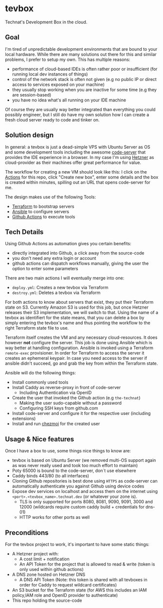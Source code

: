 # tevbox

Technat's Development Box in the cloud.

## Goal

I'm tired of unpredictable development environments that are bound to your local hardware. While there are many solutions out there for this and similar problems, I prefer to setup my own. This has multiple reasons:
- performance of cloud-based IDEs is often rather poor or insufficient (for running local dev instances of things)
- control of the network stack is often not given (e.g no public IP or direct access to services exposed on your machine)
- they usually stop working when you are inactive for some time (e.g they are session-based)
- you have no idea what's all running on your IDE machine

Of course they are usually way better integrated than everything you could possibly engineer, but I still do have my own solution how I can create a fresh cloud server ready to code and tinker on.

## Solution design

In general: a tevbox is just a dead-simple VPS with Ubuntu Server as OS and some development tools including the awesome [code-server](https://github.com/coder/code-server) that provides the IDE experience in a browser. In my case I'm using [Hetzner](http://hetzner.de/) as cloud-provider as their machines offer great performance for value. 

The workflow for creating a new VM should look like this: I click on the [Actions](https://github.com/the-technat/tevbox/actions) for this repo, click "Create new box", enter some details and the box is created within minutes, spilling out an URL that opens code-server for me.

The design makes use of the following Tools:
- [Terraform](https://terraform.io) to bootstrap servers
- [Ansible](https://www.ansible.com/) to configure servers
- [Github Actions](https://docs.github.com/en/actions) to execute tools

## Tech Details

Using Github Actions as automation gives you certain benefits:
- directly integrated into Github, a click away from the source-code
- you don't need any extra login or account
- github actions can dispatch workflows manually, giving the user the option to enter some parameters

There are two main actions I will eventually merge into one:
- `deploy.yml`: Creates a new tevbox via Terraform
- `destroy.yml`: Deletes a tevbox via Terraform

For both actions to know about servers that exist, they put their Terraform state on S3. Currently Amazon S3 is used for this job, but once Hetzner releases their S3 implementation, we will switch to that. Using the name of a tevbox as identifiert for the state means, that you can delete a box by simply entering the tevbox's name and thus pointing the workflow to the right Terraform state file to use.

Terraform itself creates the VM and any necessary cloud-resources. It does however **not** configure the server. This job is done using Ansible which is way better at handling configuration. Ansible is invoked using a Terraform `remote-exec` provisioner. In order for Terraform to access the server it creates an ephemeral keypair. In case you need access to the server if ansible didn't succeed, go and grab the key from within the Terraform state.

Ansible will do the following things:
- Install commonly used tools 
- Install Caddy as reverse-proxy in front of code-server
  - Including Authentication via OpenID 
- Create the user that invoked the Github action (e.g `the-technat`)
  - Making the user sudo-capable without a password
  - Configuring SSH keys from github.com
- Install code-server and configure it for the respective user (including extensions)
- Install and run [chezmoi](https://chezmoi.io) for the created user

## Usage & Nice features

Once I have a box to use, some things nice things to know are:
- tevbox is based on Ubuntu Server (we removed multi-OS support again as was never really used and took too much effort to maintain)
- Poty 65000 is bound to the code-server, don´t use elsewhere
- Caddy binds 443/80 (to all interfaces) 
- Cloning Github repositories is best done using `HTTPS` as code-server can automatically authenticate you against Github using device codes
- Expose dev services on localhost and access them on the internet using `<port>.<tevbox_name>.technat.dev` (or whatever your zone is).
  - TLS is only supported for ports 8080, 8081, 9090, 9091, 3000 and 12000 (wildcards require custom caddy build + credentials for dns-01)
  - HTTP works for other ports as well

## Preconditions

For the tevbox project to work, it's important to have some static things:
- A Hetzner project with:
  - A cost limit + notification
  - An API Token for the project that is allowed to read & write (token is only used within github actions)
- A DNS zone hosted on Hetzner DNS
  - A DNS API Token (Note: this token is shared with all tevboxes in order for Caddy to request wildcard certificates)
- An S3 bucket for the Terraform state (for AWS this includes an IAM policy,IAM role and OpenID provider to authenticate)
- This repo holding the source-code